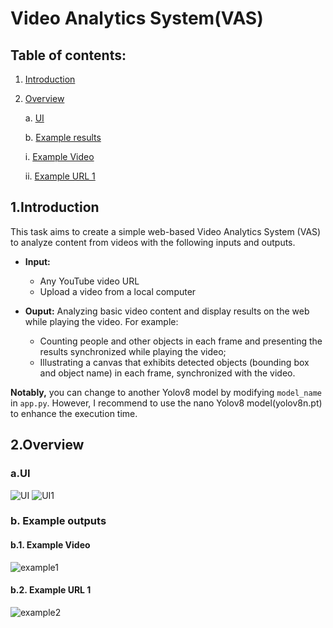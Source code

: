 # Video Analytics System(VAS)

## Table of contents:
1. [Introduction](https://github.com/khoi03/Video-Analytics-System-VAS/blob/master/README.md#1introduction)

2. [Overview](https://github.com/khoi03/Video-Analytics-System-VAS/blob/master/README.md#2overview)

   a. [UI](https://github.com/khoi03/Video-Analytics-System-VAS/blob/master/README.md#aui)
   
   b. [Example results](https://github.com/khoi03/Video-Analytics-System-VAS/blob/master/README.md#bexample-results)

      i. [Example Video](https://github.com/khoi03/Video-Analytics-System-VAS/blob/master/README.md#b1-example-video)
   
      ii. [Example URL 1](https://github.com/khoi03/Video-Analytics-System-VAS/blob/master/README.md#b1-example-url-1)
   
## 1.Introduction
This task aims to create a simple web-based Video Analytics System (VAS) to analyze content from videos with the following inputs and outputs.
- **Input:**
   - Any YouTube video URL
   - Upload a video from a local computer
  
- **Ouput:** Analyzing basic video content and display results on the web while playing the video. For example:
   - Counting people and other objects in each frame and presenting the results synchronized while playing the video;
   - Illustrating a canvas that exhibits detected objects (bounding box and object name) in each frame, synchronized with the video.

**Notably,** you can change to another Yolov8 model by modifying `model_name` in `app.py`. However, I recommend to use the nano Yolov8 model(yolov8n.pt) to enhance the execution time.

## 2.Overview

### a.UI
![UI](https://github.com/khoi03/Video-Analytics-System-VAS/assets/80579165/81dc3226-477e-49cd-9d2c-bb626321dc20)
![UI1](https://github.com/khoi03/Video-Analytics-System-VAS/assets/80579165/0a68fcab-2caa-43f9-a19f-5cc35b4c1063)

### b. Example outputs

#### b.1. Example Video
![example1](https://github.com/khoi03/Video-Analytics-System-VAS/assets/80579165/1cdb0308-a6c8-4046-b325-2f5d14834898)

#### b.2. Example URL 1
![example2](https://github.com/khoi03/Video-Analytics-System-VAS/assets/80579165/2c72a61a-da82-48d0-b917-20dc4af1dfe7)
